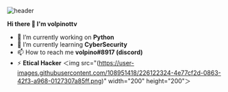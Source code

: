 ![header](https://user-images.githubusercontent.com/108951418/226121783-8cfefcf2-31c5-4bb8-b039-e02fbae72ca5.png)

**Hi there 👋 I'm volpinottv**

- 🔭 I’m currently working on **Python**
- 🌱 I’m currently learning **CyberSecurity**
- 📫 How to reach me **volpino#8917 (discord)**
- ⚡ **Etical Hacker**
＜img src="(https://user-images.githubusercontent.com/108951418/226122324-4e77cf2d-0863-42f3-a968-0127307a85ff.png)" width="200" height="200"＞
